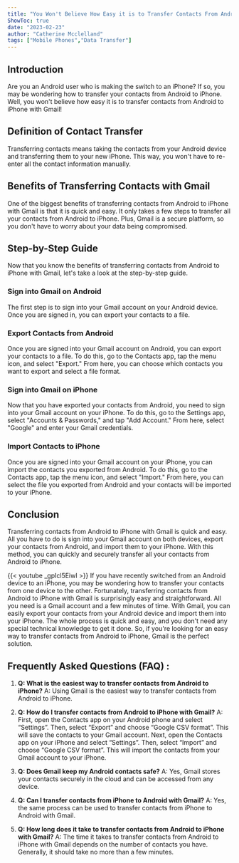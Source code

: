 ```yaml
---
title: "You Won't Believe How Easy it is to Transfer Contacts From Android to iPhone with Gmail!"
ShowToc: true 
date: "2023-02-23"
author: "Catherine Mcclelland" 
tags: ["Mobile Phones","Data Transfer"]
---
```

## Introduction
Are you an Android user who is making the switch to an iPhone? If so, you may be wondering how to transfer your contacts from Android to iPhone. Well, you won't believe how easy it is to transfer contacts from Android to iPhone with Gmail!

## Definition of Contact Transfer
Transferring contacts means taking the contacts from your Android device and transferring them to your new iPhone. This way, you won't have to re-enter all the contact information manually.

## Benefits of Transferring Contacts with Gmail
One of the biggest benefits of transferring contacts from Android to iPhone with Gmail is that it is quick and easy. It only takes a few steps to transfer all your contacts from Android to iPhone. Plus, Gmail is a secure platform, so you don't have to worry about your data being compromised.

## Step-by-Step Guide
Now that you know the benefits of transferring contacts from Android to iPhone with Gmail, let's take a look at the step-by-step guide.

### Sign into Gmail on Android
The first step is to sign into your Gmail account on your Android device. Once you are signed in, you can export your contacts to a file.

### Export Contacts from Android
Once you are signed into your Gmail account on Android, you can export your contacts to a file. To do this, go to the Contacts app, tap the menu icon, and select "Export." From here, you can choose which contacts you want to export and select a file format.

### Sign into Gmail on iPhone
Now that you have exported your contacts from Android, you need to sign into your Gmail account on your iPhone. To do this, go to the Settings app, select "Accounts & Passwords," and tap "Add Account." From here, select "Google" and enter your Gmail credentials.

### Import Contacts to iPhone
Once you are signed into your Gmail account on your iPhone, you can import the contacts you exported from Android. To do this, go to the Contacts app, tap the menu icon, and select "Import." From here, you can select the file you exported from Android and your contacts will be imported to your iPhone.

## Conclusion
Transferring contacts from Android to iPhone with Gmail is quick and easy. All you have to do is sign into your Gmail account on both devices, export your contacts from Android, and import them to your iPhone. With this method, you can quickly and securely transfer all your contacts from Android to iPhone.

{{< youtube _gpIcl5EiwI >}} 
If you have recently switched from an Android device to an iPhone, you may be wondering how to transfer your contacts from one device to the other. Fortunately, transferring contacts from Android to iPhone with Gmail is surprisingly easy and straightforward. All you need is a Gmail account and a few minutes of time. With Gmail, you can easily export your contacts from your Android device and import them into your iPhone. The whole process is quick and easy, and you don't need any special technical knowledge to get it done. So, if you're looking for an easy way to transfer contacts from Android to iPhone, Gmail is the perfect solution.

## Frequently Asked Questions (FAQ) :
1. **Q: What is the easiest way to transfer contacts from Android to iPhone?**
A: Using Gmail is the easiest way to transfer contacts from Android to iPhone.

2. **Q: How do I transfer contacts from Android to iPhone with Gmail?**
A: First, open the Contacts app on your Android phone and select “Settings”. Then, select “Export” and choose “Google CSV format”. This will save the contacts to your Gmail account. Next, open the Contacts app on your iPhone and select “Settings”. Then, select “Import” and choose “Google CSV format”. This will import the contacts from your Gmail account to your iPhone.

3. **Q: Does Gmail keep my Android contacts safe?**
A: Yes, Gmail stores your contacts securely in the cloud and can be accessed from any device.

4. **Q: Can I transfer contacts from iPhone to Android with Gmail?**
A: Yes, the same process can be used to transfer contacts from iPhone to Android with Gmail.

5. **Q: How long does it take to transfer contacts from Android to iPhone with Gmail?**
A: The time it takes to transfer contacts from Android to iPhone with Gmail depends on the number of contacts you have. Generally, it should take no more than a few minutes.


